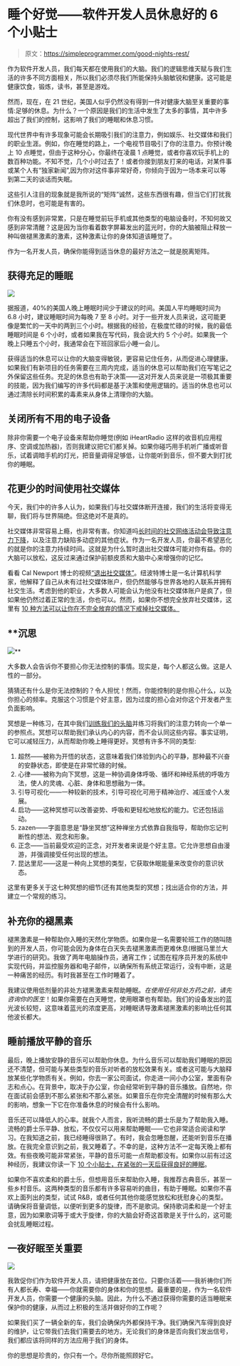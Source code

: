 # 睡个好觉——软件开发人员休息好的 6 个小贴士

> 原文：<https://simpleprogrammer.com/good-nights-rest/>

作为软件开发人员，我们每天都在使用我们的大脑。我们的逻辑思维天赋与我们生活的许多不同方面相关，所以我们必须尽我们所能保持头脑敏锐和健康。这可能是健康饮食，锻炼，读书，甚至是游戏。

然而，现在，在 21 世纪，美国人似乎仍然没有得到一件对健康大脑至关重要的事情:足够的休息。为什么？一个原因是我们的生活中发生了太多的事情，其中许多超出了我们的控制，这影响了我们的睡眠和休息习惯。

现代世界中有许多现象可能会长期吸引我们的注意力，例如娱乐、社交媒体和我们的职业生涯。例如，你在睡觉的路上，一个电视节目吸引了你的注意力。你预计晚上 10 点睡觉，但由于这种分心，你最终在凌晨 1 点睡觉，或者你喜欢玩手机上的数百种功能。不知不觉，几个小时过去了！或者你接到朋友打来的电话，对某件事或某个人有“独家新闻”,因为你对这件事非常好奇，你倾向于因为一场本来可以等到第二天的谈话而失眠。

这些引人注目的现象就是我所说的“矩阵”诚然，这些东西很有趣，但当它们打扰我们休息时，也可能是有害的。

你有没有感到非常累，只是在睡觉前玩手机或其他类型的电脑设备时，不知何故又感到非常清醒？这是因为当你看着数字屏幕发出的蓝光时，你的大脑被阻止释放一种叫做褪黑激素的激素，这种激素让你的身体知道该睡觉了。

作为一名开发人员，确保你能得到适当休息的最好方法之一就是脱离矩阵。

## 获得充足的睡眠

![](img/48c3d827ac006d6c96018d908ddd5294.png)

据报道，40%的美国人晚上睡眠时间少于建议的时间。美国人平均睡眠时间为 6.8 小时，建议睡眠时间为每晚 7 至 8 小时。对于一些开发人员来说，这可能更像是繁忙的一天中的两到三个小时。根据我的经验，在极度忙碌的时候，我的最低睡眠时间是 6 个小时，或者如果我在写代码，我会说大约 5 个小时。如果我一个晚上只睡五个小时，我通常会在下班回家后小睡一会儿。

获得适当的休息可以让你的大脑变得敏锐，更容易记住任务，从而促进心理健康。如果我们有新项目的任务需要在三周内完成，适当的休息可以帮助我们在写笔记之外保留这些任务。充足的休息也有助于决策——这对开发人员来说是一项极其重要的技能，因为我们编写的许多代码都是基于决策和使用逻辑的。适当的休息也可以通过清除长时间积累的毒素来从身体上清理你的大脑。

## 关闭所有不用的电子设备

除非你需要一个电子设备来帮助你睡觉(例如 iHeartRadio 这样的收音机应用程序、空调或加热器)，否则我建议把它们都关掉。如果你碰巧用手机听广播或听音乐，试着调暗手机的灯光，把音量调得足够低，让你能听到音乐，但不要大到打扰你的睡眠。

## 花更少的时间使用社交媒体

今天，我们中的许多人认为，如果我们与社交媒体断开连接，我们的生活将变得无聊，我们将与世界隔绝。但这绝对不是真的。

社交媒体非常容易上瘾，也非常有害。你知道吗[长时间的社交网络活动会导致注意力下降](http://nperov.com/health/social-networking-bad-mental-health/)，以及注意力缺陷多动症的其他症状。作为一名开发人员，你最不希望恶化的就是你的注意力持续时间。这就是为什么暂时退出社交媒体可能对你有益。你的大脑可以放松，这反过来通过保护前额皮质和大脑中心来增强你的记忆。

看看 Cal Newport 博士的视频[“退出社交媒体”](https://www.youtube.com/watch?v=3E7hkPZ-HTk)。纽波特博士是一名计算机科学家，他解释了自己从未有过社交媒体账户，但仍然能够与世界各地的人联系并拥有社交生活。考虑到他的职业，大多数人可能会认为他没有社交媒体账户是疯了，但如果他仍然过着正常的生活，你也可以。然而，如果你不想完全放弃社交媒体，这里有 [10 种方法可以让你在不完全放弃的情况下戒掉社交媒体。](http://superheroyou.com/wean-social-media/)

## **沉思

![](img/42131f8285126c94cb534f836c5e5312.png)** 

大多数人会告诉你不要担心你无法控制的事情。现实是，每个人都这么做。这是人性的一部分。

猜猜还有什么是你无法控制的？令人担忧！然而，你能控制的是你担心什么，以及你担心的频率。克服这个习惯是个好主意，因为过度的担心会对你这个开发者产生负面影响。

冥想是一种练习，在其中我们[训练我们的头脑](https://simpleprogrammer.com/2017/06/16/mind-training-programmers/)并练习将我们的注意力转向一个单一的参照点。冥想可以帮助我们承认内心的内容，而不会认同这些内容。事实证明，它可以减轻压力，从而帮助你晚上睡得更好。冥想有许多不同的类型:

1.  超然——被称为开悟的状态，这意味着我们体验到内心的平静，那种最不兴奋的安静状态，即使是在非常忙碌的时候。
2.  心律——被称为向下冥想，这是一种协调身体呼吸、循环和神经系统的呼吸方法，使人的灵魂、心脏、身体和思想融为一体。
3.  引导可视化——一种较新的技术，引导可视化可用于精神治疗、减压或个人发展。
4.  启功——这种冥想可以改善姿势、呼吸和更轻松地放松的能力。它还包括运动。
5.  zazen——字面意思是“静坐冥想”这种禅坐方式依靠自我指导，帮助你忘记判断性的想法、观念和形象。
6.  正念——当前最受欢迎的正念，对开发者来说是个好主意。它允许思想自由漫游，并强调接受任何出现的想法。
7.  昆达里尼——这是一种向上冥想的类型，它获取休眠能量来改变你的意识状态。

这里有更多关于这七种冥想的细节(还有其他类型的冥想；找出适合你的方法，并建立一个常规的练习。

## 补充你的褪黑素

褪黑激素是一种帮助你入睡的天然化学物质。如果你是一名需要轮班工作的随叫随到的开发人员，你可能会因为身体在白天失去褪黑激素而更难休息(根据马里兰大学进行的研究)。我做了两年电脑操作员，通宵工作；试图在程序员开发的系统中实现代码，并监控服务器和电子邮件，以确保所有系统正常运行，没有中断，这是一种痛苦的经历。有时我甚至在工作时睡着了。

我建议使用低剂量的非处方褪黑激素来帮助睡眠。*在使用任何非处方药之前，请先咨询你的医生*！如果你需要在白天睡觉，使用眼罩也有帮助。我们的设备发出的蓝光波长较短，这意味着蓝光的浓度更高，对睡眠诱导激素褪黑激素的影响比任何其他波长都大。

## 睡前播放平静的音乐

最后，晚上播放安静的音乐可以帮助你休息。为什么音乐可以帮助我们睡眠的原因还不清楚，但可能与某些类型的音乐对听者的放松效果有关。或者这可能与大脑释放某些化学物质有关。例如，你去一家公司面试，你走进一间小办公室，里面有杂志和点心。在背景中，取决于办公室，你会经常听到平静的音乐播放。自然地，你在面试前会感到不那么紧张和不那么紧张。如果音乐在你完全清醒的时候有那么大的影响，想象一下它在你准备休息的时候会有什么影响。

音乐还可以降低人的心率。就我个人而言，我听流畅的爵士乐是为了帮助我入睡。流畅的爵士乐平静、放松，不仅仅可以用来帮助睡眠——它也非常适合阅读和学习。在我知道之前，我已经睡得很熟了。有时，我会忽睡忽醒，还能听到音乐在播放。在我完全意识到之前，我又睡着了。不幸的是，这种方法不一定每天晚上都有效。有些夜晚可能非常紧张，平静的音乐可能一点帮助都没有。如果你以前有过这种经历，我建议你读一下 [10 个小贴士，在紧张的一天后获得良好的睡眠](https://www.mindbodygreen.com/0-14226/10-tips-to-get-great-sleep-no-matter-how-stressed-you-are.html)。

如果你不喜欢柔和的爵士乐，但想用音乐来帮助你入睡，我推荐古典音乐，甚至一些乡村音乐。这两种类型的音乐都有许多容易听的曲目，有助于睡眠。如果你不喜欢上面列出的类型，试试 R&B，或者任何其他你能感觉放松和抚慰身心的类型。请确保将音量调低，以便听到更多的旋律，而不是歌词。保持歌词柔和是一个好主意，因为如果歌词等于或大于旋律，你的大脑会好奇这首歌是关于什么的，这可能会扰乱睡眠过程。

## 一夜好眠至关重要

![](img/eaac2afdd2aa94e1361bb6ec18256704.png)

我敦促你们作为软件开发人员，请把健康放在首位。只要你活着——我祈祷你们所有人都长寿、幸福——你就需要你的身体和你的思想。最重要的是，作为一名软件开发人员，你需要一个健康的头脑。因此，为什么不通过获得你需要的适当睡眠来保护你的健康，从而过上积极的生活并做好你的工作呢？

如果我们买了一辆全新的车，我们会确保内外都保持干净。我们确保汽车得到良好的维护，让它带我们去我们需要去的地方。无论我们的身体是否向我们发出信号，我们都应该将同样的方法应用于我们的身体。

你的思想是珍贵的，你只有一个。尽你所能照顾好它。